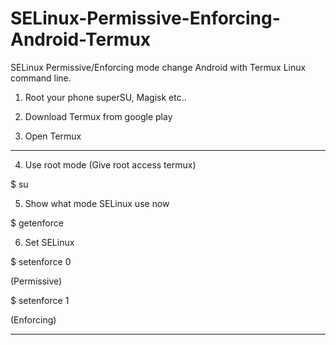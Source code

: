 # SELinux-Permissive-Enforcing-Android-Termux
SELinux Permissive/Enforcing mode change Android with Termux Linux command line.

1. Root your phone superSU, Magisk etc..

2. Download Termux from google play

3. Open Termux
_____________________________________
4. Use root mode (Give root access termux)
  
 $ su   

5. Show what mode SELinux use now

 $ getenforce

6. Set SELinux 
 
  $ setenforce 0

(Permissive)

  $ setenforce 1

(Enforcing)
____________________________________
